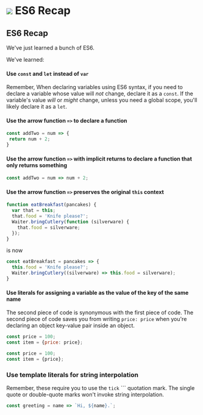 # ![](https://ga-dash.s3.amazonaws.com/production/assets/logo-9f88ae6c9c3871690e33280fcf557f33.png) ES6 Recap


## ES6 Recap

We've just learned a bunch of ES6.

We've learned:

#### Use `const` and `let` instead of `var`
Remember, When declaring variables using ES6 syntax, if you need to declare a variable whose value will _not_ change, declare it as a `const`. If the variable's value _will_ or _might_ change, unless you need a global scope, you'll likely declare it as a `let`.

#### Use the arrow function `=>` to declare a function
```js
const addTwo = num => {
 return num + 2;
}
```


#### Use the arrow function `=>` with implicit returns to declare a function that only returns something
```js
const addTwo = num => num + 2;
```


#### Use the arrow function `=>` preserves the original `this` context
```js
function eatBreakfast(pancakes) {
  var that = this;
  that.food = 'Knife please?';
  Waiter.bringCutlery(function (silverware) {
    that.food = silverware;
  });
}
```

 is now

```js
const eatBreakfast = pancakes => {
  this.food = 'Knife please?';
  Waiter.bringCutlery((silverware) => this.food = silverware);
}
```


#### Use literals for assigning a variable as the value of the key of the same name
The second piece of code is synonymous with the first piece of code. The second
piece of code saves you from writing `price: price` when you're declaring an
object key-value pair inside an object.

 ```js
 const price = 100;
 const item = {price: price};
 ```

 ```js
 const price = 100;
 const item = {price};
 ```


 ### Use template literals for string interpolation
 Remember, these require you to use the `tick` `\`` quotation mark. The single
 quote or double-quote marks won't invoke string interpolation.

 ```js
 const greeting = name => `Hi, ${name}.`;
 ```
